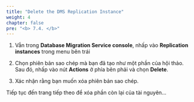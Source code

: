 ```yaml
---
title: "Delete the DMS Replication Instance"
weight: 4
chapter: false
pre: "<b> 7.4. </b>"
---
```


1. Vẫn trong **Database Migration Service console**, nhấp vào **Replication instances** trong menu bên trái

1. Chọn phiên bản sao chép mà bạn đã tạo như một phần của hội thảo. Sau đó, nhấp vào nút **Actions** ở phía bên phải và chọn **Delete**.

1. Xác nhận rằng bạn muốn xóa phiên bản sao chép.

Tiếp tục đến trang tiếp theo để xóa phần còn lại của tài nguyên...